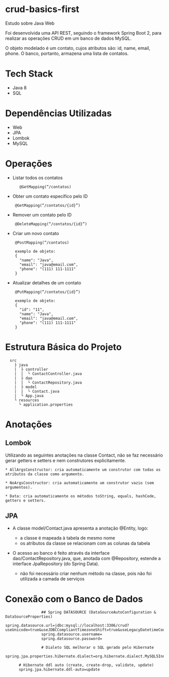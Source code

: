 # crud-basics-first
Estudo sobre Java Web

Foi desenvolvida uma API REST, seguindo o framework Spring Boot 2, para realizar as operações CRUD em um banco de dados MySQL.

O objeto modelado é um contato, cujos atributos são: id, name, email, phone. O banco, portanto, armazena uma lista de contatos.

# Tech Stack
* Java 8
* SQL

# Dependências Utilizadas

* Web
* JPA
* Lombok
* MySQL

# Operações

   * Listar todos os contatos 
              
            @GetMapping(“/contatos)
    
   * Obter um contato específico pelo ID
   
          @GetMapping(“/contatos/{id}”)
    
   * Remover um contato pelo ID 
          
          @DeleteMapping(“/contatos/{id}”)
    
   * Criar um novo contato 
      
          @PostMapping(“/contatos)
          
          exemplo de objeto:
          {
            "name": "Java",
            "email": "java@email.com",
            "phone": "(111) 111-1111"
          }
    
   * Atualizar detalhes de um contato 
   
          @PutMapping(“/contatos/{id}”)
          
          exemplo de objeto:
          {
            "id": "11",
            "name": "Java",
            "email": "java@email.com",
            "phone": "(111) 111-1111"
          }

# Estrutura Básica do Projeto

      src
        ├ java
        |  ├ controller
        |  |  └ ContactController.java 
        |  ├ dao
        |  |  └ ContactRepository.java
        |  ├ model
        |  |  └ Contact.java
        |  └ App.java
        └ resources 
          └ application.properties
          
  
# Anotações
      
## Lombok
 
 Utilizando as seguintes anotações na classe Contact, não se faz necessário gerar getters e setters e nem construtores explicitamente.
 
    * AllArgsConstructor: cria automaticamente um construtor com todas os atributos da classe como argumento.
    
    * NoArgsConstructor: cria automaticamente um construtor vazio (sem argumentos).
    
    * Data: cria automaticamente os métodos toString, equals, hashCode, getters e setters.
 
## JPA
      
 * A classe model/Contact.java apresenta a anotação @Entity, logo:
      
      * a classe é mapeada à tabela de mesmo nome
      * os atributos da classe se relacionam com as colunas da tabela
 
 * O acesso ao banco é feito através da interface dao/ContactRepository.java, que, anotada com @Repository, estende a interface JpaRepository (do Spring Data).
      
      * não foi necessário criar nenhum método na classe, pois não foi utilizada a camada de serviços
      
# Conexão com o Banco de Dados

					## Spring DATASOURCE (DataSourceAutoConfiguration & DataSourceProperties)
					spring.datasource.url=jdbc:mysql://localhost:3306/crud?useUnicode=true&useJDBCCompliantTimezoneShift=true&useLegacyDatetimeCode=false&serverTimezone=UTC
					spring.datasource.username=
					spring.datasource.password=

					# Dialeto SQL melhorar o SQL gerado pelo Hibernate
					spring.jpa.properties.hibernate.dialect=org.hibernate.dialect.MySQL5InnoDBDialect
        
          # Hibernate ddl auto (create, create-drop, validate, update)
          spring.jpa.hibernate.ddl-auto=update 


